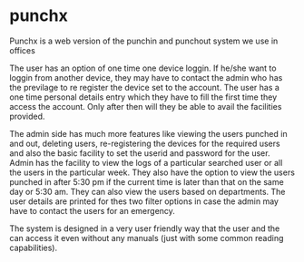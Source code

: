 # punchx
Punchx is a web version of the punchin and punchout system we use in offices

The user has an option of one time one device loggin. If he/she want to loggin from another device, they may have to contact the admin who has the previlage to re register the device set to the account.
The user has a one time personal details entry which they have to fill the first time they access the account. Only after then will they be able to avail the facilities provided.

The admin side has much more features like viewing the users punched in and out, deleting users, re-registering the devices for the required users and also the basic facility to set the userid and password for the user. Admin has the facility to view the logs of a particular searched user or all the users in the particular week. They also have the option to view the users punched in after 5:30 pm if the current time is later than that on the same day or 5:30 am. They can also view the users based on departments. The user details are printed for thes two filter options in case the admin may have to contact the users for an emergency.

The system is designed in a very  user friendly way that the user and the can access it even without any manuals (just with some common reading capabilities).
